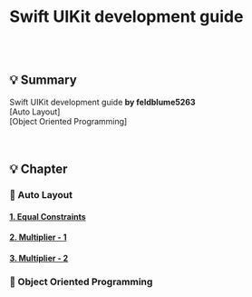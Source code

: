 # Swift UIKit development guide
<br></br>
## 💡 Summary
Swift UIKit development guide **by feldblume5263**</br>
[Auto Layout]</br>
[Object Oriented Programming]</br>
<br></br>
## 💡 Chapter
### 🍎 Auto Layout
#### [1. Equal Constraints](https://hasensprung.tistory.com/99)
#### [2. Multiplier - 1](https://hasensprung.tistory.com/100)
#### [3. Multiplier - 2](https://hasensprung.tistory.com/101)
### 🍎 Object Oriented Programming


